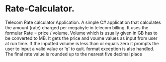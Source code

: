 # Rate-Calculator.
Telecom Rate calculator Application.
A simple C# application that calculates the amount (rate) charged per megabyte in telecom billing.
It uses the formular Rate = price / volume.
Volume which is usually given in GB has to be converted to MB.
It gets the price and voume values as input from user at run time.
If the inputted volume is less than or equals zero it prompts the user to input a valid value or 'q' to quit.
format exception is also handled.
The final rate value is rounded up to the nearest five decimal place
